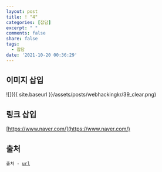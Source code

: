```yaml
---
layout: post
title: ! "4"
categories: [잡담]
excerpt: " "
comments: false
share: false
tags:
  - 잡담
date: '2021-10-20 00:36:29'
---
```


## 이미지 삽입
![]({{ site.baseurl }}/assets/posts/webhackingkr/39_clear.png)

## 링크 삽입
[https://www.naver.com/](https://www.naver.com/)

## 출처
<p><code class="language-plaintext highlighter-rouge">출처 - <a href="url">url</a></code></p>
